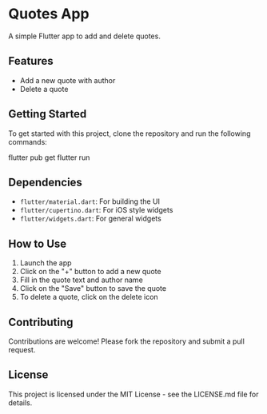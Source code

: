 # Quotes App

A simple Flutter app to add and delete quotes.

## Features

- Add a new quote with author
- Delete a quote

## Getting Started

To get started with this project, clone the repository and run the following commands:

flutter pub get
flutter run


## Dependencies

- `flutter/material.dart`: For building the UI
- `flutter/cupertino.dart`: For iOS style widgets
- `flutter/widgets.dart`: For general widgets

## How to Use

1. Launch the app
2. Click on the "+" button to add a new quote
3. Fill in the quote text and author name
4. Click on the "Save" button to save the quote
5. To delete a quote, click on the delete icon

## Contributing

Contributions are welcome! Please fork the repository and submit a pull request.

## License

This project is licensed under the MIT License - see the LICENSE.md file for details.
